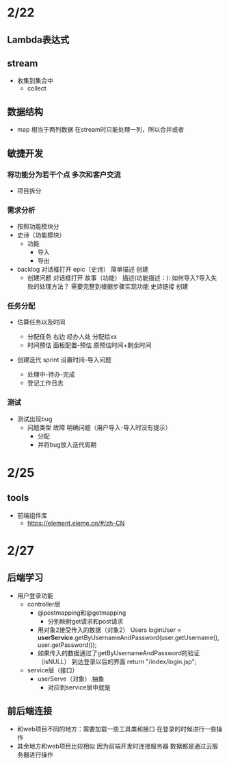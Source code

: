
# 2/22
## Lambda表达式

## stream
+ 收集到集合中
  + collect
## 数据结构
+ map 相当于两列数据 在stream时只能处理一列，所以合并或者

## 敏捷开发
### 将功能分为若干个点 多次和客户交流
+ 项目拆分 
### 需求分析
+ 按照功能模块分
+ 史诗（功能模块）
  + 功能
    + 导入  
    + 导出
+ backlog 对话框打开 epic（史诗） 简单描述 创建
  + 创建问题 对话框打开 故事（功能） 描述(功能描述：): 如何导入?导入失败的处理方法？  需要完整到根据步骤实现功能 史诗链接 创建
### 任务分配
+ 估算任务以及时间
  + 分配任务 右边 经办人处 分配给xx
  + 时间预估 面板配置-预估 原预估时间+剩余时间
  
+ 创建迭代 sprint 设置时间-导入问题
  + 处理中-待办-完成
  + 登记工作日志
### 测试
+ 测试出现bug
  + 问题类型 故障 明确问题（用户导入-导入时没有提示）
    + 分配
    + 并将bug放入迭代周期


# 2/25
## tools
+ 前端组件库
  + https://element.eleme.cn/#/zh-CN


# 2/27
## 后端学习
+ 用户登录功能
  + controller层
    + @postmapping和@getmapping
      + 分别映射get请求和post请求
    + 用对象2接受传入的数据（对象2） Users loginUser = **userService**.getByUsernameAndPassword(user.getUsername(), user.getPassword());
    + 如果传入的数据通过了getByUsernameAndPassword的验证 （isNULL） 到达登录以后的界面 return "/index/login.jsp";
  + service层（接口）
    + userServe（对象）.抽象
      + 对应到service层中就是

## 前后端连接
+ 和web项目不同的地方：需要加载一些工具类和接口 在登录的时候进行一些操作
+ 其余地方和web项目比较相似 因为前端开发时连接服务器 数据都是通过云服务器进行操作
  


